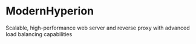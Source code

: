 # ModernHyperion
Scalable, high-performance web server and reverse proxy with advanced load balancing capabilities
